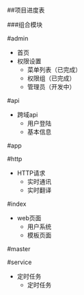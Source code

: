 ##项目进度表

###组合模块

#admin
* 首页
* 权限设置
    * 菜单列表（已完成）  
    * 权限组（已完成）
    * 管理员（开发中）

#api
* 跨域api
    * 用户登陆
    * 基本信息
    
#app

#http
* HTTP请求
    * 实时通讯
    * 实时翻译
    
#index
* web页面
    * 用户系统
    * 模板页面
    
#master


#service
* 定时任务
    * 定时任务